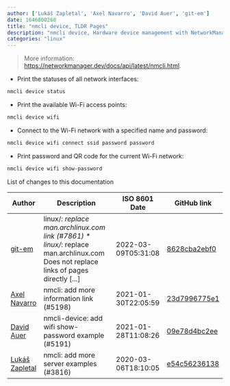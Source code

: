 ```yaml
---
author: ['Lukáš Zapletal', 'Axel Navarro', 'David Auer', 'git-em']
date: 1646800268
title: "nmcli device, TLDR Pages"
description: "nmcli device, Hardware device management with NetworkManager."
categories: "linux"
---
```

> More information: <https://networkmanager.dev/docs/api/latest/nmcli.html>.

- Print the statuses of all network interfaces:

```bash
nmcli device status
```

- Print the available Wi-Fi access points:

```bash
nmcli device wifi
```

- Connect to the Wi-Fi network with a specified name and password:

```bash
nmcli device wifi connect ssid password password
```

- Print password and QR code for the current Wi-Fi network:

```bash
nmcli device wifi show-password
```
List of changes to this documentation


Author | Description | ISO 8601 Date | GitHub link
------|-----|-----|-----
[git-em](mailto:56173216+git-em@users.noreply.github.com) | linux/*: replace man.archlinux.com link (#7861) * linux/*: replace man.archlinux.com Does not replace links of pages directly [...] | 2022-03-09T05:31:08 | [8628cba2ebf0](https://github.com/tldr-pages/tldr/commit/8628cba2ebf0939f9aec27530c42351215334eeb)
[Axel Navarro](mailto:navarroaxel@gmail.com) | nmcli: add more information link (#5198) | 2021-01-30T22:05:59 | [23d7996775e1](https://github.com/tldr-pages/tldr/commit/23d7996775e12580a5af45034372cc86c055bf24)
[David Auer](mailto:dreua@posteo.de) | nmcli-device: add wifi show-password example (#5191) | 2021-01-28T11:08:26 | [09e78d4bc2ee](https://github.com/tldr-pages/tldr/commit/09e78d4bc2ee41928f221f1510788d6caed34bdf)
[Lukáš Zapletal](mailto:lzap@redhat.com) | nmcli: add more server examples (#3816) | 2020-03-06T18:10:05 | [e54c56236138](https://github.com/tldr-pages/tldr/commit/e54c562361387aac7856baf59111961c3c0e2999)

